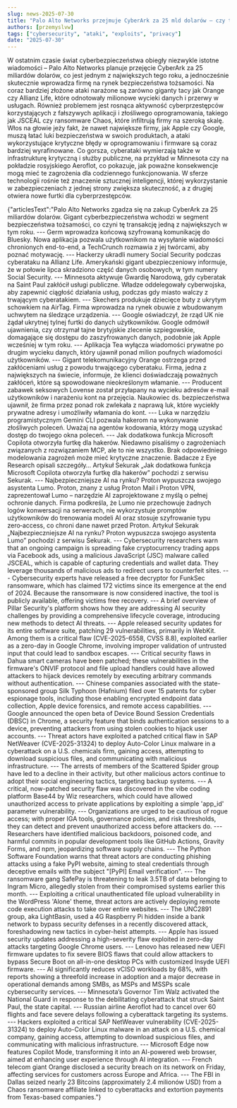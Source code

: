 ```yaml
---
slug: news-2025-07-30
title: "Palo Alto Networks przejmuje CyberArk za 25 mld dolarów — czy to koniec ery słabego bezpieczeństwa tożsamości?"
authors: [przemyslvw]
tags: ["cybersecurity", "ataki", "exploits", "privacy"]
date: "2025-07-30"
---
```


W ostatnim czasie świat cyberbezpieczeństwa obiegły niezwykle istotne wiadomości – Palo Alto Networks planuje przejęcie CyberArk za 25 miliardów dolarów, co jest jednym z największych tego roku, a jednocześnie skutecznie wprowadza firmę na rynek bezpieczeństwa tożsamości. Na coraz bardziej złożone ataki narażone są zarówno giganty tacy jak Orange czy Allianz Life, które odnotowały milionowe wycieki danych i przerwy w usługach. Również problemem jest rosnąca aktywność cyberprzestępców korzystających z fałszywych aplikacji i złośliwego oprogramowania, takiego jak JSCEAL czy ransomware Chaos, które infiltrują firmy na szeroką skalę. Włos na głowie jeży fakt, że nawet największe firmy, jak Apple czy Google, muszą łatać luki bezpieczeństwa w swoich produktach, a ataki wykorzystujące krytyczne błędy w oprogramowaniu i firmware są coraz bardziej wyrafinowane. Co gorsza, cyberataki wymierzają także w infrastrukturę krytyczną i służby publiczne, na przykład w Minnesota czy na pokładzie rosyjskiego Aeroflot, co pokazuje, jak poważne konsekwencje mogą mieć te zagrożenia dla codziennego funkcjonowania. W sferze technologii rośnie też znaczenie sztucznej inteligencji, której wykorzystanie w zabezpieczeniach z jednej strony zwiększa skuteczność, a z drugiej otwiera nowe furtki dla cyberprzestępców.

<!-- truncate -->

{"articlesText":"Palo Alto Networks zgadza się na zakup CyberArk za 25 miliardów dolarów. Gigant cyberbezpieczeństwa wchodzi w segment bezpieczeństwa tożsamości, co czyni tę transakcję jedną z największych w tym roku. --- Germ wprowadza końcową szyfrowaną komunikację do Bluesky. Nowa aplikacja pozwala użytkownikom na wysyłanie wiadomości chronionych end-to-end, a TechCrunch rozmawia z jej twórcami, aby poznać motywację. --- Hackerzy ukradli numery Social Security podczas cyberataku na Allianz Life. Amerykański gigant ubezpieczeniowy informuje, że w połowie lipca skradziono część danych osobowych, w tym numery Social Security. --- Minnesota aktywuje Gwardię Narodową, gdy cyberatak na Saint Paul zakłócił usługi publiczne. Władze oddelegowały cyberwojska, aby zapewnić ciągłość działania usług, podczas gdy miasto walczy z trwającym cyberatakiem. --- Skechers produkuje dziecięce buty z ukrytym schowkiem na AirTag. Firma wprowadza na rynek obuwie z wbudowanym uchwytem na śledzące urządzenia. --- Google oświadczył, że rząd UK nie żądał ukrytnej tylnej furtki do danych użytkowników. Google odmówił ujawnienia, czy otrzymał tajne brytyjskie zlecenie szpiegowskie, domagające się dostępu do zaszyfrowanych danych, podobnie jak Apple wcześniej w tym roku. --- Aplikacja Tea wyłącza wiadomości prywatne po drugim wycieku danych, który ujawnił ponad milion poufnych wiadomości użytkowników. --- Gigant telekomunikacyjny Orange ostrzega przed zakłóceniami usług z powodu trwającego cyberataku. Firma, jedna z największych na świecie, informuje, że klienci doświadczają poważnych zakłóceń, które są spowodowane nieokreślonym włamanie. --- Producent zabawek seksowych Lovense został przyłapany na wycieku adresów e-mail użytkowników i narażeniu kont na przejęcia. Naukowiec ds. bezpieczeństwa ujawnił, że firma przez ponad rok zwlekała z naprawą luk, które wyciekły prywatne adresy i umożliwiły włamania do kont. --- Luka w narzędziu programistycznym Gemini CLI pozwala hakerom na wykonywanie złośliwych poleceń. Uważaj na agentów kodowania, którzy mogą uzyskać dostęp do twojego okna poleceń. --- Jak dodatkowa funkcja Microsoft Copilota otworzyła furtkę dla hakerów. Niedawno pisaliśmy o zagrożeniach związanych z rozwiązaniem MCP, ale to nie wszystko. Brak odpowiedniego modelowania zagrożeń może mieć krytyczne znaczenie. Badacze z Eye Research opisali szczegóły… Artykuł Sekurak „Jak dodatkowa funkcja Microsoft Copilota otworzyła furtkę dla hakerów” pochodzi z serwisu Sekurak. --- Najbezpieczniejsze AI na rynku? Proton wypuszcza swojego asystenta Lumo. Proton, znany z usług Proton Mail i Proton VPN, zaprezentował Lumo – narzędzie AI zaprojektowane z myślą o pełnej ochronie danych. Firma podkreśla, że Lumo nie przechowuje żadnych logów konwersacji na serwerach, nie wykorzystuje promptów użytkowników do trenowania modeli AI oraz stosuje szyfrowanie typu zero‑access, co chroni dane nawet przed Proton. Artykuł Sekurak „Najbezpieczniejsze AI na rynku? Proton wypuszcza swojego asystenta Lumo” pochodzi z serwisu Sekurak. --- Cybersecurity researchers warn that an ongoing campaign is spreading fake cryptocurrency trading apps via Facebook ads, using a malicious JavaScript (JSC) malware called JSCEAL, which is capable of capturing credentials and wallet data. They leverage thousands of malicious ads to redirect users to counterfeit sites. --- Cybersecurity experts have released a free decryptor for FunkSec ransomware, which has claimed 172 victims since its emergence at the end of 2024. Because the ransomware is now considered inactive, the tool is publicly available, offering victims free recovery. --- A brief overview of Pillar Security's platform shows how they are addressing AI security challenges by providing a comprehensive lifecycle coverage, introducing new methods to detect AI threats. --- Apple released security updates for its entire software suite, patching 29 vulnerabilities, primarily in WebKit. Among them is a critical flaw (CVE-2025-6558, CVSS 8.8), exploited earlier as a zero-day in Google Chrome, involving improper validation of untrusted input that could lead to sandbox escapes. --- Critical security flaws in Dahua smart cameras have been patched; these vulnerabilities in the firmware's ONVIF protocol and file upload handlers could have allowed attackers to hijack devices remotely by executing arbitrary commands without authentication. --- Chinese companies associated with the state-sponsored group Silk Typhoon (Hafnium) filed over 15 patents for cyber espionage tools, including those enabling encrypted endpoint data collection, Apple device forensics, and remote access capabilities. --- Google announced the open beta of Device Bound Session Credentials (DBSC) in Chrome, a security feature that binds authentication sessions to a device, preventing attackers from using stolen cookies to hijack user accounts. --- Threat actors have exploited a patched critical flaw in SAP NetWeaver (CVE-2025-31324) to deploy Auto-Color Linux malware in a cyberattack on a U.S. chemicals firm, gaining access, attempting to download suspicious files, and communicating with malicious infrastructure. --- The arrests of members of the Scattered Spider group have led to a decline in their activity, but other malicious actors continue to adopt their social engineering tactics, targeting backup systems. --- A critical, now-patched security flaw was discovered in the vibe coding platform Base44 by Wiz researchers, which could have allowed unauthorized access to private applications by exploiting a simple 'app_id' parameter vulnerability. --- Organizations are urged to be cautious of rogue access; with proper IGA tools, governance policies, and risk thresholds, they can detect and prevent unauthorized access before attackers do. --- Researchers have identified malicious backdoors, poisoned code, and harmful commits in popular development tools like GitHub Actions, Gravity Forms, and npm, jeopardizing software supply chains. --- The Python Software Foundation warns that threat actors are conducting phishing attacks using a fake PyPI website, aiming to steal credentials through deceptive emails with the subject "[PyPI] Email verification". --- The ransomware gang SafePay is threatening to leak 3.5TB of data belonging to Ingram Micro, allegedly stolen from their compromised systems earlier this month. --- Exploiting a critical unauthenticated file upload vulnerability in the WordPress 'Alone' theme, threat actors are actively deploying remote code execution attacks to take over entire websites. --- The UNC2891 group, aka LightBasin, used a 4G Raspberry Pi hidden inside a bank network to bypass security defenses in a recently discovered attack, foreshadowing new tactics in cyber-heist attempts. --- Apple has issued security updates addressing a high-severity flaw exploited in zero-day attacks targeting Google Chrome users. --- Lenovo has released new UEFI firmware updates to fix severe BIOS flaws that could allow attackers to bypass Secure Boot on all-in-one desktop PCs with customized Insyde UEFI firmware. --- AI significantly reduces vCISO workloads by 68%, with reports showing a threefold increase in adoption and a major decrease in operational demands among SMBs, as MSPs and MSSPs scale cybersecurity services. --- Minnesota’s Governor Tim Walz activated the National Guard in response to the debilitating cyberattack that struck Saint Paul, the state capital. --- Russian airline Aeroflot had to cancel over 60 flights and face severe delays following a cyberattack targeting its systems. --- Hackers exploited a critical SAP NetWeaver vulnerability (CVE-2025-31324) to deploy Auto-Color Linux malware in an attack on a U.S. chemical company, gaining access, attempting to download suspicious files, and communicating with malicious infrastructure. --- Microsoft Edge now features Copilot Mode, transforming it into an AI-powered web browser, aimed at enhancing user experience through AI integration. --- French telecom giant Orange disclosed a security breach on its network on Friday, affecting services for customers across Europe and Africa. --- The FBI in Dallas seized nearly 23 Bitcoins (approximately 2.4 milionów USD) from a Chaos ransomware affiliate linked to cyberattacks and extortion payments from Texas-based companies."}
